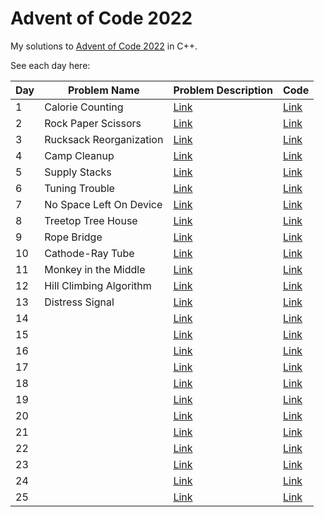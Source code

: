 # Advent of Code 2022

My solutions to [Advent of Code 2022](https://adventofcode.com/2022) in C++. 

See each day here:

| Day | Problem Name | Problem Description | Code |
| --- | ------------ | ------------------- | ---- |
| 1 | Calorie Counting | [Link](https://adventofcode.com/2022/day/1) | [Link](src/dec01.cc) |
| 2 | Rock Paper Scissors | [Link](https://adventofcode.com/2022/day/2) | [Link](src/dec02.cc) |
| 3 | Rucksack Reorganization | [Link](https://adventofcode.com/2022/day/3) | [Link](src/dec03.cc) |
| 4 | Camp Cleanup | [Link](https://adventofcode.com/2022/day/4) | [Link](src/dec04.cc) |
| 5 | Supply Stacks | [Link](https://adventofcode.com/2022/day/5) | [Link](src/dec05.cc) |
| 6 | Tuning Trouble | [Link](https://adventofcode.com/2022/day/6) | [Link](src/dec06.cc) |
| 7 | No Space Left On Device | [Link](https://adventofcode.com/2022/day/7) | [Link](src/dec07.cc) |
| 8 | Treetop Tree House | [Link](https://adventofcode.com/2022/day/8) | [Link](src/dec08.cc) |
| 9 | Rope Bridge | [Link](https://adventofcode.com/2022/day/9) | [Link](src/dec09.cc) |
| 10 | Cathode-Ray Tube | [Link](https://adventofcode.com/2022/day/10) | [Link](src/dec10.cc) |
| 11 | Monkey in the Middle | [Link](https://adventofcode.com/2022/day/11) | [Link](src/dec11.cc) |
| 12 | Hill Climbing Algorithm | [Link](https://adventofcode.com/2022/day/12) | [Link](src/dec12.cc) |
| 13 | Distress Signal | [Link](https://adventofcode.com/2022/day/13) | [Link](src/dec13.cc) |
| 14 |  | [Link](https://adventofcode.com/2022/day/14) | [Link](src/dec14.cc) |
| 15 |  | [Link](https://adventofcode.com/2022/day/15) | [Link](src/dec15.cc) |
| 16 |  | [Link](https://adventofcode.com/2022/day/16) | [Link](src/dec16.cc) |
| 17 |  | [Link](https://adventofcode.com/2022/day/17) | [Link](src/dec17.cc) |
| 18 |  | [Link](https://adventofcode.com/2022/day/18) | [Link](src/dec18.cc) |
| 19 |  | [Link](https://adventofcode.com/2022/day/19) | [Link](src/dec19.cc) |
| 20 |  | [Link](https://adventofcode.com/2022/day/20) | [Link](src/dec20.cc) |
| 21 |  | [Link](https://adventofcode.com/2022/day/21) | [Link](src/dec21.cc) |
| 22 |  | [Link](https://adventofcode.com/2022/day/22) | [Link](src/dec22.cc) |
| 23 |  | [Link](https://adventofcode.com/2022/day/23) | [Link](src/dec23.cc) |
| 24 |  | [Link](https://adventofcode.com/2022/day/24) | [Link](src/dec24.cc) |
| 25 |  | [Link](https://adventofcode.com/2022/day/25) | [Link](src/dec25.cc) |
